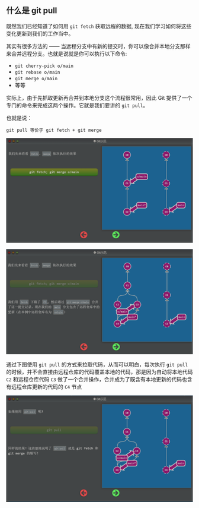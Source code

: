 ## 什么是 git pull

既然我们已经知道了如何用 `git fetch` 获取远程的数据, 现在我们学习如何将这些变化更新到我们的工作当中。

其实有很多方法的 —— 当远程分支中有新的提交时，你可以像合并本地分支那样来合并远程分支。也就是说就是你可以执行以下命令:

- `git cherry-pick o/main`
- `git rebase o/main`
- `git merge o/main`
- 等等

实际上，由于先抓取更新再合并到本地分支这个流程很常用，因此 Git 提供了一个专门的命令来完成这两个操作。它就是我们要讲的 `git pull`。

也就是说：

`git pull 等价于 git fetch + git merge`



![image-20220630112532816](04-Git-Pull.assets/image-20220630112532816.png)

![image-20220630112559945](04-Git-Pull.assets/image-20220630112559945.png)

通过下图使用 `git pull` 的方式来拉取代码，从而可以明白，每次执行 `git pull` 的时候，并不会直接由远程仓库的代码覆盖本地的代码，那是因为自动将本地代码 `C2` 和远程仓库代码 `C3` 做了一个合并操作，合并成为了既含有本地更新的代码也含有远程仓库更新的代码的 `C4` 节点

![image-20220630112752819](04-Git-Pull.assets/image-20220630112752819.png)